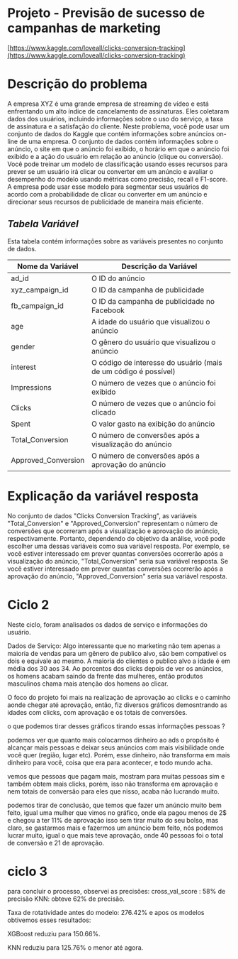  # Projeto - Previsão de sucesso de campanhas de marketing

[https://www.kaggle.com/loveall/clicks-conversion-tracking](https://www.kaggle.com/loveall/clicks-conversion-tracking)

# Descrição do problema

A empresa XYZ é uma grande empresa de streaming de vídeo e está enfrentando um alto índice de cancelamento de assinaturas. Eles coletaram dados dos usuários, incluindo informações sobre o uso do serviço, a taxa de assinatura e a satisfação do cliente. Neste problema, você pode usar um conjunto de dados do Kaggle que contém informações sobre anúncios on-line de uma empresa. O conjunto de dados contém informações sobre o anúncio, o site em que o anúncio foi exibido, o horário em que o anúncio foi exibido e a ação do usuário em relação ao anúncio (clique ou conversão). Você pode treinar um modelo de classificação usando esses recursos para prever se um usuário irá clicar ou converter em um anúncio e avaliar o desempenho do modelo usando métricas como precisão, recall e F1-score. A empresa pode usar esse modelo para segmentar seus usuários de acordo com a probabilidade de clicar ou converter em um anúncio e direcionar seus recursos de publicidade de maneira mais eficiente.

## *Tabela Variável*

Esta tabela contém informações sobre as variáveis presentes no conjunto de dados.

| Nome da Variável | Descrição da Variável |
| --- | --- |
| ad_id | O ID do anúncio |
| xyz_campaign_id | O ID da campanha de publicidade |
| fb_campaign_id | O ID da campanha de publicidade no Facebook |
| age | A idade do usuário que visualizou o anúncio |
| gender | O gênero do usuário que visualizou o anúncio |
| interest | O código de interesse do usuário (mais de um código é possível) |
| Impressions | O número de vezes que o anúncio foi exibido |
| Clicks | O número de vezes que o anúncio foi clicado |
| Spent | O valor gasto na exibição do anúncio |
| Total_Conversion | O número de conversões após a visualização do anúncio |
| Approved_Conversion | O número de conversões após a aprovação do anúncio |

# Explicação da variável resposta

No conjunto de dados "Clicks Conversion Tracking", as variáveis "Total_Conversion" e "Approved_Conversion" representam o número de conversões que ocorreram após a visualização e aprovação do anúncio, respectivamente. Portanto, dependendo do objetivo da análise, você pode escolher uma dessas variáveis como sua variável resposta. Por exemplo, se você estiver interessado em prever quantas conversões ocorrerão após a visualização do anúncio, "Total_Conversion" seria sua variável resposta. Se você estiver interessado em prever quantas conversões ocorrerão após a aprovação do anúncio, "Approved_Conversion" seria sua variável resposta.


# Ciclo 2

Neste ciclo, foram analisados os dados de serviço e informações do usuário.

Dados de Serviço:
Algo interessante que no marketing não tem apenas a maioria de vendas para um gênero de publico alvo, são bem compativel os dois e equivale ao mesmo.
A maioria do clientes o publico alvo a idade é em média dos 30 aos 34.
Ao porcentos dos clicks depois de ver os anúncios, os homens acabam saindo da frente das mulheres, então produtos masculinos chama mais atenção dos homens ao clicar.

O foco do projeto foi mais na realização de aprovação ao clicks e o caminho aonde chegar até aprovação, então,  fiz diversos gráficos demosntrando as idades com clicks, com aprovação e os totais de conversões.

o que podemos tirar desses gráficos tirando essas informações pessoas ? 

podemos ver que quanto mais colocarmos dinheiro ao ads o propósito é alcançar mais pessoas e deixar seus anúncios com mais visibilidade onde você quer (região, lugar etc). Porém, esse dinheiro, não transforma em mais dinheiro para você, coisa que era para acontecer, e todo mundo acha.

vemos que pessoas que pagam mais, mostram para muitas pessoas sim e também obtem mais clicks, porém, isso não transforma em aprovação e nem totais de conversão para eles que nisso, acaba não lucrando muito.

podemos tirar de conclusão, que temos que fazer um anúncio muito bem feito, igual uma mulher que vimos no gráfico, onde ela pagou menos de 2$ e chegou a ter 11% de aprovação isso sem tirar muito do seu bolso, mas claro, se gastarmos mais e fazermos um anúncio bem feito, nós podemos lucrar muito, igual o que mais teve aprovação, onde 40 pessoas foi o total de conversão e 21 de aprovação.

# ciclo 3 

para concluir o processo, observei as precisões: 
cross_val_score : 58% de precisão
KNN: obteve 62% de precisão.

Taxa de rotatividade antes do modelo: 276.42% e apos os modelos obtivemos esses resultados:

XGBoost reduziu para 150.66%.


KNN reduziu para 125.76% o menor até agora.

